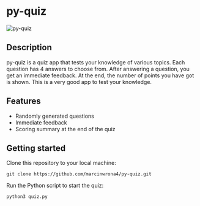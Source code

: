# py-quiz

![py-quiz](https://github.com/user-attachments/assets/bbe8a645-32f2-4edd-bd29-29c66ed178e0)

## Description
py-quiz is a quiz app that tests your knowledge of various topics. Each question has 4 answers to choose from. After answering a question, you get an immediate feedback. At the end, the number of points you have got is shown. This is a very good app to test your knowledge.

## Features
- Randomly generated questions
- Immediate feedback
- Scoring summary at the end of the quiz

## Getting started

 Clone this repository to your local machine:
 ```
git clone https://github.com/marcinwrona4/py-quiz.git
```
Run the Python script to start the quiz:
```
python3 quiz.py
```
